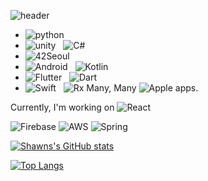 
![header](https://capsule-render.vercel.app/api?type=rect&color=auto&height=300&section=header&text=Shawn's%20Lab&fontSize=90)

- ![python](https://img.shields.io/badge/python-white?logo=python)  <br/> 
- ![unity](https://img.shields.io/badge/unity-black?logo=unity) &nbsp; ![C#](https://img.shields.io/badge/Csharp-239120?logo=C%20Sharp) <br/> 
- ![42Seoul](https://img.shields.io/badge/42Seoul-black?logo=42) 
- ![Android](https://img.shields.io/badge/Android-white?logo=Android) &nbsp; ![Kotlin](https://img.shields.io/badge/Kotlin-FF9E2A?logo=Kotlin)
- ![Flutter](https://img.shields.io/badge/Flutter-02569B?logo=Flutter) &nbsp; ![Dart](https://img.shields.io/badge/Dart-0175C2?logo=Dart) <br/> 
- ![Swift](https://img.shields.io/badge/swift-white?logo=Swift) &nbsp; ![Rx](https://img.shields.io/badge/RxSwift-B7178C?logo=ReactiveX)
  Many, Many ![Apple](https://img.shields.io/badge/Apple-black?logo=Apple) apps.

Currently, I'm working on ![React](https://img.shields.io/badge/React-2C3454?logo=React)

![Firebase](https://img.shields.io/badge/Firebase-red?logo=Firebase) ![AWS](https://img.shields.io/badge/Amazon%20Aws-red?logo=Amazon%20AWS)  ![Spring](https://img.shields.io/badge/Spring%20Boot-white?logo=Spring%20Boot)


[![Shawns's GitHub stats](https://github-readme-stats.vercel.app/api?username=TechD-lab)](https://github.com/TechD-lab/github-readme-stats)

[![Top Langs](https://github-readme-stats.vercel.app/api/top-langs/?username=TechD-lab)](https://github.com/TechD-lab/github-readme-stats)
